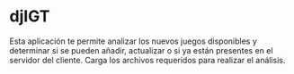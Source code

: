 # djIGT
Esta aplicación te permite analizar los nuevos juegos disponibles y determinar si se pueden añadir, actualizar o si ya están presentes en el servidor del cliente. Carga los archivos requeridos para realizar el análisis.
